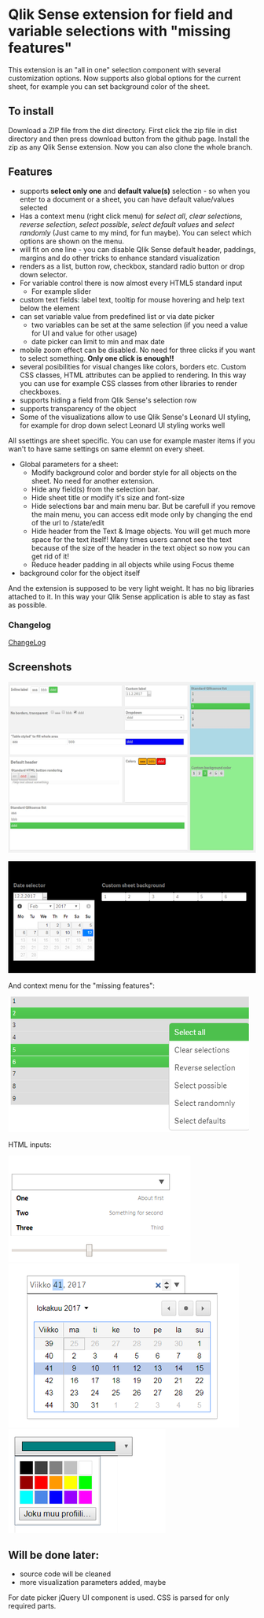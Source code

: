 # Qlik Sense extension for field and variable selections with "missing features"

This extension is an "all in one" selection component with several customization options. Now supports also global options for the current sheet, for example you can set background color of the sheet.

## To install
Download a ZIP file from the dist directory. First click the zip file in dist directory and then press download button from the github page. Install the zip as any Qlik Sense extension.
Now you can also clone the whole branch.

## Features
- supports **select only one** and **default value(s)** selection - so when you enter to a document or a sheet, you can have default value/values selected
- Has a context menu (right click menu) for _select all_, _clear selections_, _reverse selection_, _select possible_, _select default values_ and _select randomly_ (Just came to my mind, for fun maybe). You can select which options are shown on the menu.
- will fit on one line - you can disable Qlik Sense default header, paddings, margins and do other tricks to enhance standard visualization
- renders as a list, button row, checkbox, standard radio button or drop down selector.
- For variable control there is now almost every HTML5 standard input
  - For example slider
- custom text fields: label text, tooltip for mouse hovering and help text below the element
- can set variable value from predefined list or via date picker
  - two variables can be set at the same selection (if you need a value for UI and value for other usage)
  - date picker can limit to min and max date
- mobile zoom effect can be disabled. No need for three clicks if you want to select something. **Only one click is enough!!**
- several posibilities for visual changes like colors, borders etc. Custom CSS classes, HTML attributes can be applied to rendering. In this way you can use for example CSS classes from other libraries to render checkboxes.
- supports hiding a field from Qlik Sense's selection row
- supports transparency of the object
- Some of the visualizations allow to use Qlik Sense's Leonard UI styling, for example for drop down select Leonard UI styling works well

All ssettings are sheet specific. You can use for example master items if you wan't to have same settings on same elemnt on every sheet.

- Global parameters for a sheet:
  - Modify background color and border style for all objects on the sheet. No need for another extension.
  - Hide any field(s) from the selection bar.
  - Hide sheet title or modify it's size and font-size
  - Hide selections bar and main menu bar. But be carefull if you remove the main menu, you can access edit mode only by changing the end of the url to /state/edit
  - Hide header from the Text & Image objects. You will get much more space for the text itself! Many times users cannot see the text because of the size of the header in the text object so now you can get rid of it!
  - Reduce header padding in all objects while using Focus theme
- background color for the object itself

And the extension is supposed to be very light weight. It has no big libraries attached to it. In this way your Qlik Sense application is able to stay as fast as possible.

### Changelog
[ChangeLog](ChangeLog)

## Screenshots
![Examples](/docs/img/SFSdemo.JPG?raw=true "Examples" )

![Settings](/docs/img/SFSselections3.PNG "Visual example" )

And context menu for the "missing features":

![Context menu](/docs/img/contextmenu.PNG "Context menu" )

HTML inputs:

![HTML5](/docs/img/html5examples.PNG "HTML5 standard inputs" ) ![HTML5](/docs/img/html5examples2.PNG "HTML5 standard inputs" ) ![HTML5](/docs/img/html5Example3.PNG "HTML5 standard inputs" )


## Will be done later:
- source code will be cleaned
- more visualization parameters added, maybe

For date picker jQuery UI component is used. CSS is parsed for only required parts.
